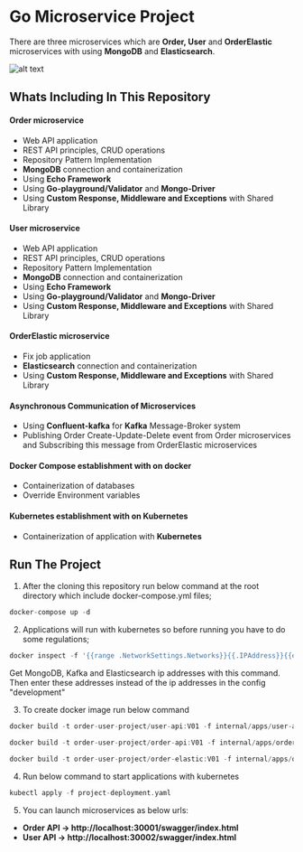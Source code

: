 # Go Microservice Project


There are three microservices which are **Order, User** and **OrderElastic** microservices with using **MongoDB** and **Elasticsearch**.

![alt text](https://i.ibb.co/QfdgZRZ/Order-elastic.jpg)

## Whats Including In This Repository

#### Order microservice
* Web API application 
* REST API principles, CRUD operations
* Repository Pattern Implementation
* **MongoDB** connection and containerization
* Using **Echo Framework**
* Using **Go-playground/Validator** and **Mongo-Driver**
* Using **Custom Response, Middleware and Exceptions** with Shared Library

#### User microservice
* Web API application 
* REST API principles, CRUD operations
* Repository Pattern Implementation
* **MongoDB** connection and containerization
* Using **Echo Framework**
* Using **Go-playground/Validator** and **Mongo-Driver**
* Using **Custom Response, Middleware and Exceptions** with Shared Library

#### OrderElastic microservice
* Fix job application 
* **Elasticsearch** connection and containerization
* Using **Custom Response, Middleware and Exceptions** with Shared Library

#### Asynchronous Communication of Microservices
* Using **Confluent-kafka** for **Kafka** Message-Broker system
* Publishing Order Create-Update-Delete event from Order microservices and Subscribing this message from OrderElastic microservices

#### Docker Compose establishment with on docker
* Containerization of databases
* Override Environment variables

#### Kubernetes establishment with on Kubernetes
* Containerization of application with **Kubernetes**

## Run The Project

1. After the cloning this repository run below command at the root directory which include docker-compose.yml files;

```go
docker-compose up -d
```

2. Applications will run with kubernetes so before running you have to do some regulations;
```go
docker inspect -f '{{range .NetworkSettings.Networks}}{{.IPAddress}}{{end}}' <container_name>
```
  Get MongoDB, Kafka and Elasticsearch ip addresses with this command. Then enter these addresses instead of the ip addresses in the config "development"

3. To create docker image run below command
```go
docker build -t order-user-project/user-api:V01 -f internal/apps/user-api/Dockerfile .
```
```go
docker build -t order-user-project/order-api:V01 -f internal/apps/order-api/Dockerfile .
```
```go
docker build -t order-user-project/order-elastic:V01 -f internal/apps/order-elastic/Dockerfile .
```

4. Run below command to start applications with kubernetes
```go
kubectl apply -f project-deployment.yaml
```

5. You can launch microservices as below urls:
* **Order API -> http://localhost:30001/swagger/index.html**
* **User API -> http://localhost:30002/swagger/index.html**
